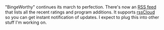 "BingeWorthy" continues its march to perfection. There's now an <a href="http://bingeworthy.io/rss.xml">RSS feed</a> that lists all the recent ratings and program additions. It supports <a href="http://home.rsscloud.co/">rssCloud</a> so you can get instant notification of updates. I expect to plug this into other stuff I'm working on. 
